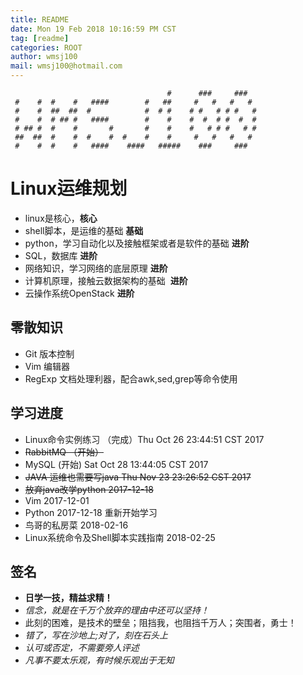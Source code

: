 ```yaml
---
title: README
date: Mon 19 Feb 2018 10:16:59 PM CST
tag: [readme]
categories: ROOT
author: wmsj100
mail: wmsj100@hotmail.com
---
```


````
                                   #      ###     ###
 #    #  #    #   ####        #   ##     #   #   #   #
 #    #  ##  ##  #            #  # #    # #   # # #   #
 #    #  # ## #   ####        #    #    #  #  # #  #  #
 # ## #  #    #       #       #    #    #   # # #   # #
 ##  ##  #    #  #    #  #    #    #     #   #   #   #
 #    #  #    #   ####    ####   #####    ###     ###
````

# Linux运维规划
- linux是核心，**核心**
- shell脚本，是运维的基础 **基础**
- python，学习自动化以及接触框架或者是软件的基础  **进阶**
- SQL，数据库  **进阶**
- 网络知识，学习网络的底层原理  **进阶**
- 计算机原理，接触云数据架构的基础  **进阶**
- 云操作系统OpenStack **进阶**

## 零散知识
- Git 版本控制
- Vim 编辑器
- RegExp 文档处理利器，配合awk,sed,grep等命令使用

## 学习进度
- Linux命令实例练习 （完成）Thu Oct 26 23:44:51 CST 2017
- ~~RabbitMQ （开始）~~
- MySQL (开始) Sat Oct 28 13:44:05 CST 2017 
- ~~JAVA 运维也需要写java  Thu Nov 23 23:26:52 CST 2017~~
- ~~放弃java改学python 2017-12-18~~
- Vim 2017-12-01
- Python 2017-12-18 重新开始学习
- 鸟哥的私房菜 2018-02-16 
- Linux系统命令及Shell脚本实践指南 2018-02-25

## 签名
- **日学一技，精益求精！**
- *信念，就是在千万个放弃的理由中还可以坚持！*
- 此刻的困难，是技术的壁垒；阻挡我，也阻挡千万人；突围者，勇士！
- *错了，写在沙地上;对了，刻在石头上*
- *认可或否定，不需要旁人评述*
- *凡事不要太乐观，有时候乐观出于无知*

